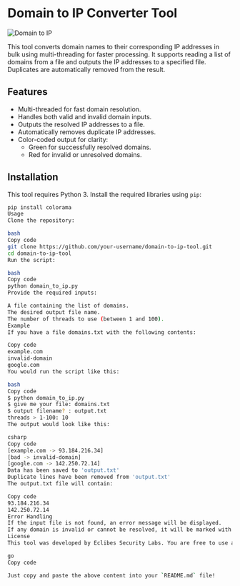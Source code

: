 # Domain to IP Converter Tool

![Domain to IP](https://img.shields.io/badge/Developed_by-Eclibes_Security_Labs-brightgreen)

This tool converts domain names to their corresponding IP addresses in bulk using multi-threading for faster processing. It supports reading a list of domains from a file and outputs the IP addresses to a specified file. Duplicates are automatically removed from the result.

## Features
- Multi-threaded for fast domain resolution.
- Handles both valid and invalid domain inputs.
- Outputs the resolved IP addresses to a file.
- Automatically removes duplicate IP addresses.
- Color-coded output for clarity:
  - Green for successfully resolved domains.
  - Red for invalid or unresolved domains.
  
## Installation
This tool requires Python 3. Install the required libraries using `pip`:

```bash
pip install colorama
Usage
Clone the repository:

bash
Copy code
git clone https://github.com/your-username/domain-to-ip-tool.git
cd domain-to-ip-tool
Run the script:

bash
Copy code
python domain_to_ip.py
Provide the required inputs:

A file containing the list of domains.
The desired output file name.
The number of threads to use (between 1 and 100).
Example
If you have a file domains.txt with the following contents:

Copy code
example.com
invalid-domain
google.com
You would run the script like this:

bash
Copy code
$ python domain_to_ip.py
$ give me your file: domains.txt
$ output filename? : output.txt
threads > 1-100: 10
The output would look like this:

csharp
Copy code
[example.com -> 93.184.216.34]
[bad -> invalid-domain]
[google.com -> 142.250.72.14]
Data has been saved to 'output.txt'
Duplicate lines have been removed from 'output.txt'
The output.txt file will contain:

Copy code
93.184.216.34
142.250.72.14
Error Handling
If the input file is not found, an error message will be displayed.
If any domain is invalid or cannot be resolved, it will be marked with a red bad -> domain_name.
License
This tool was developed by Eclibes Security Labs. You are free to use and modify it under the MIT License.

go
Copy code

Just copy and paste the above content into your `README.md` file!
